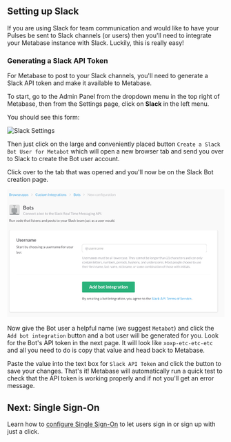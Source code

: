 
## Setting up Slack

If you are using Slack for team communication and would like to have your Pulses be sent to Slack channels (or users) then you'll need to integrate your Metabase instance with Slack.  Luckily, this is really easy!

### Generating a Slack API Token

For Metabase to post to your Slack channels, you'll need to generate a Slack API token and make it available to Metabase.

To start, go to the Admin Panel from the dropdown menu in the top right of Metabase, then from the Settings page, click on **Slack** in the left menu.

You should see this form:

![Slack Settings](images/SlackSettings.png)

Then just click on the large and conveniently placed button `Create a Slack Bot User for Metabot` which will open a new browser tab and send you over to Slack to create the Bot user account.

Click over to the tab that was opened and you'll now be on the Slack Bot creation page.  

![Slack API Auth](images/SlackAPIAuth.png)

Now give the Bot user a helpful name (we suggest `Metabot`) and click the `Add bot integration` button and a bot user will be generated for you.  Look for the Bot's API token in the next page. It will look like `xoxp-etc-etc-etc` and all you need to do is copy that value and head back to Metabase.

Paste the value into the text box for `Slack API Token` and click the button to save your changes.  That's it!  Metabase will automatically run a quick test to check that the API token is working properly and if not you'll get an error message.

## Next: Single Sign-On
Learn how to [configure Single Sign-On](08-single-sign-on.md) to let users sign in or sign up with just a click.
